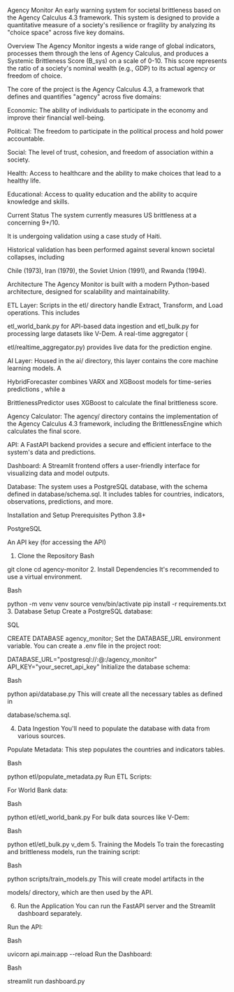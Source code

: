 Agency Monitor
An early warning system for societal brittleness based on the Agency Calculus 4.3 framework. This system is designed to provide a quantitative measure of a society's resilience or fragility by analyzing its "choice space" across five key domains.

Overview
The Agency Monitor ingests a wide range of global indicators, processes them through the lens of Agency Calculus, and produces a Systemic Brittleness Score (B_sys) on a scale of 0-10. This score represents the ratio of a society's nominal wealth (e.g., GDP) to its actual agency or freedom of choice.

The core of the project is the Agency Calculus 4.3, a framework that defines and quantifies "agency" across five domains:

Economic: The ability of individuals to participate in the economy and improve their financial well-being.

Political: The freedom to participate in the political process and hold power accountable.

Social: The level of trust, cohesion, and freedom of association within a society.

Health: Access to healthcare and the ability to make choices that lead to a healthy life.

Educational: Access to quality education and the ability to acquire knowledge and skills.

Current Status
The system currently measures US brittleness at a concerning 9+/10.

It is undergoing validation using a case study of Haiti.

Historical validation has been performed against several known societal collapses, including 

Chile (1973), Iran (1979), the Soviet Union (1991), and Rwanda (1994).

Architecture
The Agency Monitor is built with a modern Python-based architecture, designed for scalability and maintainability.

ETL Layer: Scripts in the etl/ directory handle Extract, Transform, and Load operations. This includes 

etl_world_bank.py for API-based data ingestion and etl_bulk.py for processing large datasets like V-Dem. A real-time aggregator (


etl/realtime_aggregator.py) provides live data for the prediction engine.

AI Layer: Housed in the ai/ directory, this layer contains the core machine learning models. A 

HybridForecaster combines VARX and XGBoost models for time-series predictions , while a 

BrittlenessPredictor uses XGBoost to calculate the final brittleness score.


Agency Calculator: The agency/ directory contains the implementation of the Agency Calculus 4.3 framework, including the BrittlenessEngine which calculates the final score.



API: A FastAPI backend provides a secure and efficient interface to the system's data and predictions.


Dashboard: A Streamlit frontend offers a user-friendly interface for visualizing data and model outputs.


Database: The system uses a PostgreSQL database, with the schema defined in database/schema.sql. It includes tables for countries, indicators, observations, predictions, and more.



Installation and Setup
Prerequisites
Python 3.8+

PostgreSQL

An API key (for accessing the API)

1. Clone the Repository
Bash

git clone <repository-url>
cd agency-monitor
2. Install Dependencies
It's recommended to use a virtual environment.

Bash

python -m venv venv
source venv/bin/activate
pip install -r requirements.txt
3. Database Setup
Create a PostgreSQL database:

SQL

CREATE DATABASE agency_monitor;
Set the DATABASE_URL environment variable. You can create a .env file in the project root:

DATABASE_URL="postgresql://<user>:<password>@<host>:<port>/agency_monitor"
API_KEY="your_secret_api_key"
Initialize the database schema:

Bash

python api/database.py
This will create all the necessary tables as defined in 

database/schema.sql.

4. Data Ingestion
You'll need to populate the database with data from various sources.

Populate Metadata: This step populates the countries and indicators tables.

Bash

python etl/populate_metadata.py
Run ETL Scripts:

For World Bank data:

Bash

python etl/etl_world_bank.py
For bulk data sources like V-Dem:

Bash

python etl/etl_bulk.py v_dem
5. Training the Models
To train the forecasting and brittleness models, run the training script:

Bash

python scripts/train_models.py
This will create model artifacts in the 

models/ directory, which are then used by the API.

6. Run the Application
You can run the FastAPI server and the Streamlit dashboard separately.

Run the API:

Bash

uvicorn api.main:app --reload
Run the Dashboard:

Bash

streamlit run dashboard.py
